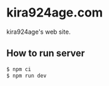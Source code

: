 # kira924age.com

kira924age's web site.

## How to run server

```bash
$ npm ci
$ npm run dev
```

